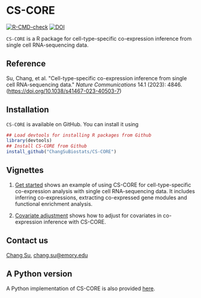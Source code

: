 # CS-CORE
[![R-CMD-check](https://github.com/ChangSuBiostats/CS-CORE/actions/workflows/R-CMD-check.yaml/badge.svg)](https://github.com/ChangSuBiostats/CS-CORE/actions/workflows/R-CMD-check.yaml)
[![DOI](https://zenodo.org/badge/576326164.svg)](https://zenodo.org/badge/latestdoi/576326164)

`CS-CORE` is a R package for cell-type-specific co-expression inference from single cell RNA-sequencing data. 

## Reference
Su, Chang, et al. "Cell-type-specific co-expression inference from single cell RNA-sequencing data." *Nature Communications* 14.1 (2023): 4846. (https://doi.org/10.1038/s41467-023-40503-7)

## Installation

`CS-CORE` is available on GitHub. You can install it using

``` r
## Load devtools for installing R packages from Github
library(devtools)
## Install CS-CORE from Github
install_github("ChangSuBiostats/CS-CORE")
```

## Vignettes

1. [Get started](https://changsubiostats.github.io/CS-CORE/articles/CSCORE.html) shows an example of using CS-CORE for cell-type-specific co-expression analysis with single cell RNA-sequencing data. 
It includes inferring co-expressions, extracting co-expressed gene modules and functional enrichment analysis.

2. [Covariate adjustment](https://changsubiostats.github.io/CS-CORE/articles/covariate_adjustment.html) shows how to adjust for 
covariates in co-expression inference with CS-CORE.


## Contact us 

[Chang Su](www.changsu.org), <chang.su@emory.edu>

## A Python version

A Python implementation of CS-CORE is also provided [here](https://github.com/ChangSuBiostats/CS-CORE_python).
